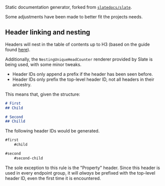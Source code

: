 Static documentation generator, forked from [`slatedocs/slate`](https://github.com/slatedocs/slate).

Some adjustments have been made to better fit the projects needs.

## Header linking and nesting
Headers will nest in the table of contents up to H3 (based on the guide found
[here](https://github.com/slatedocs/slate/wiki/Deeper-Nesting#static-table-of-contents)).

Additionally, the `NestingUniqueHeadCounter` renderer provided by Slate is being used, with some minor tweaks.
- Header IDs only append a prefix if the header has been seen before.
- Header IDs only prefix the top-level header ID, not all headers in their ancestry.

This means that, given the structure:

```md
# First
## Child

# Second
## Chilld
```

The following header IDs would be generated.

```md
#first
    #child

#second
    #second-child
```

The sole exception to this rule is the "Property" header. Since this header is used in every endpoint group, it will
_always_ be prefixed with the top-level header ID, even the first time it is encountered.
